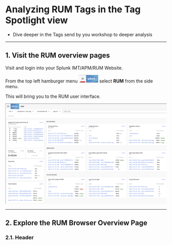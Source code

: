 # Analyzing RUM Tags in the Tag Spotlight view

* Dive deeper in the Tags send by you workshop to deeper analysis

---
## 1. Visit the RUM overview pages

Visit and login into your Splunk IMT/APM/RUM Website.

From the top left hamburger menu ![Hamburger-menu](../images/dashboards/Hamburgermenu.png) select **RUM** from the side menu.

This will bring you to the RUM user interface.

![RUM-1](../images/rum/RUM-1.png)

---
## 2. Explore the RUM Browser Overview Page

### 2.1. Header

